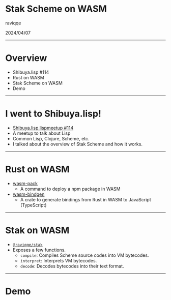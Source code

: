 # Stak Scheme on WASM

raviqqe

2024/04/07

---

# Overview

- Shibuya.lisp #114
- Rust on WASM
- Stak Scheme on WASM
- Demo

---

# I went to Shibuya.lisp!

- [Shibuya.lisp lispmeetup #114](https://lisp.connpass.com/event/313757/)
- A meetup to talk about Lisp
- Common Lisp, Clojure, Scheme, etc.
- I talked about the overview of Stak Scheme and how it works.

---

# Rust on WASM

- [wasm-pack](https://github.com/rustwasm/wasm-pack)
  - A command to deploy a npm package in WASM
- [wasm-bindgen](https://github.com/rustwasm/wasm-bindgen)
  - A crate to generate bindings from Rust in WASM to JavaScript (TypeScript)

---

# Stak on WASM

- [`@raviqqe/stak`](https://www.npmjs.com/package/@raviqqe/stak)
- Exposes a few functions.
  - `compile`: Compiles Scheme source codes into VM bytecodes.
  - `interpret`: Interprets VM bytecodes.
  - `decode`: Decodes bytecodes into their text format.

---

# Demo
